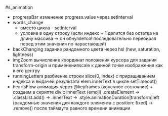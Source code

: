 #s_animation
 * progressBar изменение progress.value через setInterval
 * words_change 
 	- вместо цикла - setInterval
	 - условие в одну строку (если индекс + 1 делится без остатка на длину массива -> он обнуляется! последовательно перебирая
 перед этим значения по нарастающей)
 * backChanging
 	задание рандомного цвета через hsl (hew, saturation, lightness)
 * imgZoom
  	вычисление координат положения курсора для задания transform-origin и примененияscale к данной точке изображения как к его центру 
 * runningLetters
	 разбиение строки slice(0, index) с приращиванием индекса и выдачей результата elem.innerText в цикле setTimeout() 
 * heartsFlow
	 анимация через @keyframes (конечное состояние) + создаем в скрипте div с innerText (emoji) .createElement -> .classList.add() -> .innerText -> .style.animationDuration|transform|left (рандомные значения для каждого элемента с position: fixed) -> .remove() после таймаута равного времени анимации
